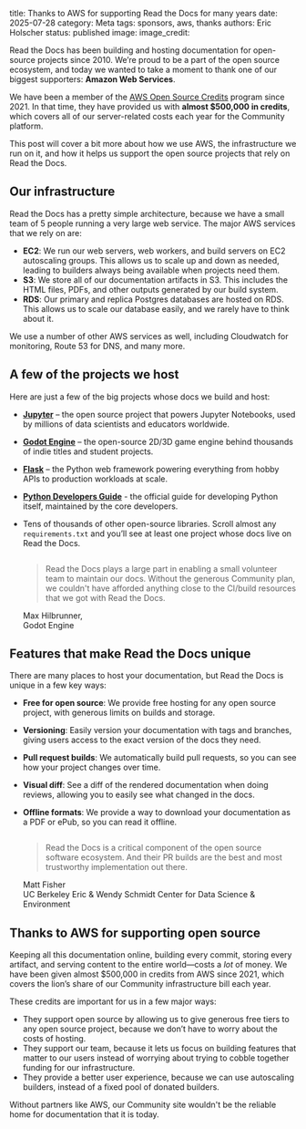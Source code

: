 title: Thanks to AWS for supporting Read the Docs for many years
date: 2025-07-28
category: Meta
tags: sponsors, aws, thanks
authors: Eric Holscher
status: published
image:
image_credit:

Read the Docs has been building and hosting documentation for open-source projects since 2010.
We’re proud to be a part of the open source ecosystem,
and today we wanted to take a moment to thank one of our biggest supporters: **Amazon Web Services**.

We have been a member of the [AWS Open Source Credits](https://aws.amazon.com/blogs/opensource/aws-promotional-credits-open-source-projects/) program since 2021.
In that time,
they have provided us with **almost $500,000 in credits**,
which covers all of our server-related costs each year for the Community platform.

This post will cover a bit more about how we use AWS,
the infrastructure we run on it,
and how it helps us support the open source projects that rely on Read the Docs.

## Our infrastructure

Read the Docs has a pretty simple architecture,
because we have a small team of 5 people running a very large web service.
The major AWS services that we rely on are:

* **EC2**: We run our web servers, web workers, and build servers on EC2 autoscaling groups.
  This allows us to scale up and down as needed, leading to builders always being available when projects need them.
* **S3**: We store all of our documentation artifacts in S3.
  This includes the HTML files, PDFs, and other outputs generated by our build system.
* **RDS**: Our primary and replica Postgres databases are hosted on RDS.
  This allows us to scale our database easily, and we rarely have to think about it.

We use a number of other AWS services as well, including Cloudwatch for monitoring, Route 53 for DNS, and many more.

## A few of the projects we host

Here are just a few of the big projects whose docs we build and host:

- [**Jupyter**](https://docs.jupyter.org/en/latest/) – the open source project that powers Jupyter Notebooks, used by millions of data scientists and educators worldwide.
- [**Godot Engine**](https://docs.godotengine.org/) – the open-source 2D/3D game engine behind thousands of indie titles and student projects.
- [**Flask**](https://flask.palletsprojects.com/) – the Python web framework powering everything from hobby APIs to production workloads at scale.
- [**Python Developers Guide**](https://devguide.python.org/) - the official guide for developing Python itself, maintained by the core developers.
- Tens of thousands of other open-source libraries. Scroll almost any `requirements.txt` and you’ll see at least one project whose docs live on Read the Docs.

    <div class="ui padded container">
        <div class="ui stackable equal width grid">
            <div class="stretched row">
                <div class="column">
                    <div class="ui padded raised large segment">
                        <i class="fad fa-quotes big icon" aria-hidden="true"></i>
                        <blockquote class="ui big text">
                        Read the Docs plays a large part in enabling a small volunteer team to maintain our docs. Without the generous Community plan, we couldn't have afforded anything close to the CI/build resources that we got with Read the Docs.
                        </blockquote>
                        <div class="ui small header">
                            <div class="content">
                                Max Hilbrunner,
                                <div class="sub header">
                                    Godot Engine
                                </div>
                            </div>
                        </div>
                    </div>
                </div>
            </div>
        </div>
    </div>

## Features that make Read the Docs unique

There are many places to host your documentation,
but Read the Docs is unique in a few key ways:

* **Free for open source**: We provide free hosting for any open source project, with generous limits on builds and storage.
* **Versioning**: Easily version your documentation with tags and branches, giving users access to the exact version of the docs they need.
* **Pull request builds**: We automatically build pull requests, so you can see how your project changes over time.
* **Visual diff**: See a diff of the rendered documentation when doing reviews, allowing you to easily see what changed in the docs.
* **Offline formats**: We provide a way to download your documentation as a PDF or ePub, so you can read it offline.

    <div class="ui padded container">
        <div class="ui stackable equal width grid">
            <div class="stretched row">
                <div class="column">
                    <div class="ui padded raised large segment">
                        <i class="fad fa-quotes big icon" aria-hidden="true"></i>
                        <blockquote class="ui big text">
                            Read the Docs is a critical component of the open source software ecosystem. And their PR builds are the best and most trustworthy implementation out there.
                        </blockquote>
                        <div class="ui small header">
                            <div class="content">
                                Matt Fisher
                                <div class="sub header">
                                    UC Berkeley Eric &amp; Wendy Schmidt Center for Data Science &amp; Environment
                                </div>
                            </div>
                        </div>
                    </div>
                </div>
            </div>
        </div>
    </div>

## Thanks to AWS for supporting open source

Keeping all this documentation online, building every commit, storing every artifact, and serving content to the entire world—costs a *lot* of money.
We have been given almost $500,000 in credits from AWS since 2021,
which covers the lion’s share of our Community infrastructure bill each year.

These credits are important for us in a few major ways:

* They support open source by allowing us to give generous free tiers to any open source project, because we don’t have to worry about the costs of hosting.
* They support our team, because it lets us focus on building features that matter to our users instead of worrying about trying to cobble together funding for our infrastructure.
* They provide a better user experience, because we can use autoscaling builders, instead of a fixed pool of donated builders.

Without partners like AWS,
our Community site wouldn't be the reliable home for documentation that it is today.
